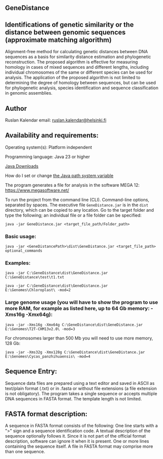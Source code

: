 ## GeneDistance
## Identifications of genetic similarity or the distance between genomic sequences (approximate matching algorithm)

Alignment-free method for calculating genetic distances between DNA sequences as a basis for similarity distance estimation and phylogenetic reconstruction. The proposed algorithm is effective for measuring homology in cases of mixed sequences and different lengths, including individual chromosomes of the same or different species can be used for analysis. The application of the proposed algorithm is not limited to determining the degree of homology between sequences, but can be used for phylogenetic analysis, species identification and sequence classification in genomic assemblies.

## Author
Ruslan Kalendar 
email: ruslan.kalendar@helsinki.fi

## Availability and requirements:

Operating system(s): Platform independent

Programming language: Java 23 or higher

[Java Downloads](https://www.oracle.com/java/technologies/downloads/)

How do I set or change [the Java path system variable](https://www.java.com/en/download/help/path.html)

The program generates a file for analysis in the software MEGA 12: https://www.megasoftware.net/

To run the project from the command line (CLI). Command-line options, separated by spaces. 
The executive file ```GeneDistance.jar``` is in the ```dist``` directory, which can be copied to any location. 
Go to the target folder and type the following; an individual file or a file folder can be specified:

```java -jar GeneDistance.jar <target_file_path/Folder_path>```


### Basic usage:

```java -jar <GeneDistancePath>\dist\GeneDistance.jar <target_file_path> optional_commands```


### Examples:
```
java -jar C:\GeneDistance\dist\GeneDistance.jar C:\GeneDistance\test\t1.txt

java -jar C:\GeneDistance\dist\GeneDistance.jar E:\Genomes\Chloroplast\ -mod=2

```

### Large genome usage (you will have to show the program to use more RAM, for example as listed here, up to 64 Gb memory: -Xms16g -Xmx64g):
```
java -jar -Xms16g -Xmx64g C:\GeneDistance\dist\GeneDistance.jar E:\Genomes\T2T-CHM13v2.0\ -mod=3
```
For chromosomes larger than 500 Mb you will need to use more memory, 128 Gb:
```
java -jar -Xms32g -Xmx128g C:\GeneDistance\dist\GeneDistance.jar E:\Genomes\Cycas_panzhihuaensis\ -mod=4
```


## Sequence Entry:
Sequence data files are prepared using a text editor and saved in ASCII as text/plain format (.txt) or in .fasta or without file extensions (a file extension is not obligatory). The program takes a single sequence or accepts multiple DNA sequences in FASTA format. The template length is not limited.

## FASTA format description:
A sequence in FASTA format consists of the following:
One line starts with a ">" sign and a sequence identification code. A textual description of the sequence optionally follows it. Since it is not part of the official format description, software can ignore it when it is present.
One or more lines containing the sequence itself. A file in FASTA format may comprise more than one sequence.





